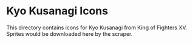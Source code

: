 # Kyo Kusanagi Icons

This directory contains icons for Kyo Kusanagi from King of Fighters XV.
Sprites would be downloaded here by the scraper.
